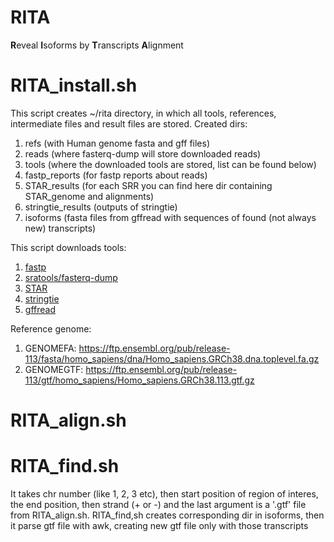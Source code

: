 # RITA

**R**eveal **I**soforms by **T**ranscripts **A**lignment

# RITA_install.sh
This script creates ~/rita directory, in which all tools, references, intermediate files and result files are stored. Created dirs:

1. refs (with Human genome fasta and gff files)
2. reads (where fasterq-dump will store downloaded reads)
3. tools (where the downloaded tools are stored, list can be found below)
4. fastp_reports (for fastp reports about reads)
5. STAR_results (for each SRR you can find here dir containing STAR_genome and alignments)
6. stringtie_results (outputs of stringtie)
7. isoforms (fasta files from gffread with sequences of found (not always new) transcripts)

This script downloads tools:

1. [fastp](https://github.com/OpenGene/fastp)
2. [sratools/fasterq-dump](https://github.com/ncbi/sra-tools/wiki/HowTo:-fasterq-dump)
3. [STAR](https://github.com/alexdobin/STAR/tree/master)
4. [stringtie](https://github.com/gpertea/stringtie)
5. [gffread](https://github.com/gpertea/gffread)

Reference genome:

1. GENOMEFA: https://ftp.ensembl.org/pub/release-113/fasta/homo_sapiens/dna/Homo_sapiens.GRCh38.dna.toplevel.fa.gz
2. GENOMEGTF: https://ftp.ensembl.org/pub/release-113/gtf/homo_sapiens/Homo_sapiens.GRCh38.113.gtf.gz

# RITA_align.sh

# RITA_find.sh

It takes chr number (like 1, 2, 3 etc), then start position of region of interes, the end position, then strand (+ or -) and the last argument is a '.gtf' file from RITA_align.sh. RITA_find,sh creates corresponding dir in isoforms, then it parse gtf file with awk, creating new gtf file only with those transcripts 
